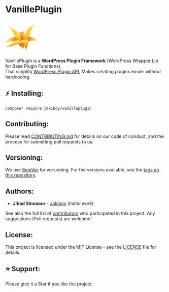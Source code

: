 # VanillePlugin

<img src="https://raw.githubusercontent.com/Jakiboy/VanillePlugin/master/logo.png" width="100" alt="WordPress Plugin Framework">

VanillePlugin is a **WordPress Plugin Framework** (WordPress Wrapper Lib for Base Plugin Functions),  
That simplify [WordPress Plugin API](https://developer.wordpress.org/plugins/), Makes creating plugins easier without hardcoding.

## ⚡ Installing:

```
composer require jakiboy/vanilleplugin
```

## Contributing:

Please read [CONTRIBUTING.md](https://github.com/Jakiboy/VanillePlugin/blob/master/CONTRIBUTING.md) for details on our code of conduct, and the process for submitting pull requests to us.

## Versioning:

We use [SemVer](http://semver.org/) for versioning. For the versions available, see the [tags on this repository](https://github.com/Jakiboy/VanillePlugin/tags). 

## Authors:

* **Jihad Sinnaour** - [Jakiboy](https://github.com/Jakiboy) (*Initial work*)

See also the full list of [contributors](https://github.com/Jakiboy/VanillePlugin/contributors) who participated in this project. Any suggestions (Pull requests) are welcome!

## License:

This project is licensed under the MIT License - see the [LICENSE](https://github.com/Jakiboy/VanillePlugin/blob/master/LICENSE) file for details.

## ⭐ Support:

Please give it a Star if you like the project.